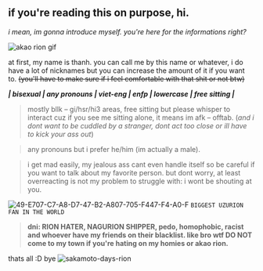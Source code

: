 ## if you're reading this on purpose, hi.


_i mean, im gonna introduce myself. you're here for the informations right?_

![akao rion gif](https://github.com/user-attachments/assets/d6062921-e86d-402d-855a-b1fe420306bd)

at first, my name is thanh. you can call me by this name or whatever, i do have a lot of nicknames but you can increase the amount of it if you want to. ~~(you'll have to make sure if i feel comfortable with that shit or not btw)~~

*__| bisexual | any pronouns | viet-eng | enfp | lowercase | free sitting |__*

> mostly bllk – gi/hsr/hi3 areas, free sitting but please whisper to interact cuz if you see me sitting alone, it means im afk – offtab. (*and i dont want to be cuddled by a stranger, dont act too close or ill have to kick your ass out*)

> any pronouns but i prefer he/him (im actually a male). 

> i get mad easily, my jealous ass cant even handle itself so be careful if you want to talk about my favorite person. but dont worry, at least overreacting is not my problem to struggle with: i wont be shouting at you.

![49-E707-C7-A8-D7-47-B2-A807-705-F447-F4-A0-F](https://github.com/user-attachments/assets/87bbd7c9-e256-490a-a27d-20dc1049e40a) ```BIGGEST UZURION FAN IN THE WORLD```

> **dni: RION HATER, NAGURION SHIPPER, pedo, homophobic, racist and whoever have my friends on their blacklist. like bro wtf DO NOT come to my town if you're hating on my homies or akao rion.**

thats all :D bye       ![sakamoto-days-rion](https://github.com/user-attachments/assets/206d9df7-384e-48aa-bbcc-0381f07493d4)  
